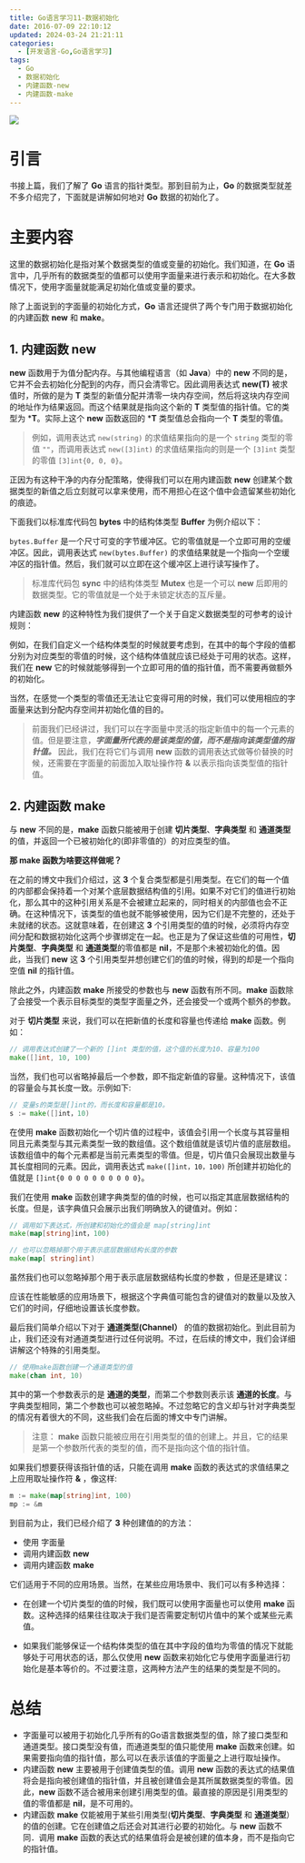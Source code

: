 ```yaml
---
title: Go语言学习11-数据初始化
date: 2016-07-09 22:10:12
updated: 2024-03-24 21:21:11
categories:
  - [开发语言-Go,Go语言学习]
tags:
  - Go
  - 数据初始化
  - 内建函数-new
  - 内建函数-make
---
```




![](/images/go-logo.png)

# 引言
书接上篇，我们了解了 **Go** 语言的指针类型。那到目前为止，**Go** 的数据类型就差不多介绍完了，下面就是讲解如何地对 **Go** 数据的初始化了。

<!-- more -->

# 主要内容

这里的数据初始化是指对某个数据类型的值或变量的初始化。我们知道，在 **Go** 语言中，几乎所有的数据类型的值都可以使用字面量来进行表示和初始化。在大多数情况下，使用字面量就能满足初始化值或变量的要求。

除了上面说到的字面量的初始化方式，**Go** 语言还提供了两个专门用于数据初始化的内建函数 **new** 和 **make**。

## 1. 内建函数 new
**new** 函数用于为值分配内存。与其他编程语言（如 **Java**）中的 **new** 不同的是，它并不会去初始化分配到的内存，而只会清零它。因此调用表达式 **new(T)** 被求值时，所做的是为 **T** 类型的新值分配并清零一块内存空间，然后将这块内存空间的地址作为结果返回。而这个结果就是指向这个新的 **T** 类型值的指针值。它的类型为 ***T**。实际上这个 **new** 函数返回的 ***T** 类型值总会指向一个 **T** 类型的零值。

> 例如，调用表达式 `new(string)` 的求值结果指向的是一个 `string` 类型的零值 `""`，而调用表达式 `new([3]int)` 的求值结果指向的则是一个 `[3]int` 类型的零值 `[3]int{0, 0, 0}`。

正因为有这种干净的内存分配策略，使得我们可以在用内建函数 **new** 创建某个数据类型的新值之后立刻就可以拿来使用，而不用担心在这个值中会遗留某些初始化的痕迹。

下面我们以标准库代码包 **bytes** 中的结构体类型 **Buffer** 为例介绍以下：

`bytes.Buffer` 是一个尺寸可变的字节缓冲区。它的零值就是一个立即可用的空缓冲区。因此，调用表达式 `new(bytes.Buffer)` 的求值结果就是一个指向一个空缓冲区的指针值。然后，我们就可以立即在这个缓冲区上进行读写操作了。

> 标准库代码包 **sync** 中的结构体类型 **Mutex** 也是一个可以 **new** 后即用的数据类型。它的零值就是一个处于未锁定状态的互斥量。

内建函数 **new** 的这种特性为我们提供了一个关于自定义数据类型的可参考的设计规则：

例如，在我们自定义一个结构体类型的时候就要考虑到，在其中的每个字段的值都分别为对应类型的零值的时候，这个结构体值就应该已经处于可用的状态。这样，我们在 **new** 它的时候就能够得到一个立即可用的值的指针值，而不需要再做额外的初始化。

当然，在感觉一个类型的零值还无法让它变得可用的时候，我们可以使用相应的字面量来达到分配内存空间并初始化值的目的。

> 前面我们已经讲过，我们可以在字面量中灵活的指定新值中的每一个元素的值。但是要注意，***字面量所代表的是该类型的值，而不是指向该类型值的指针值。*** 因此，我们在将它们与调用 **new** 函数的调用表达式做等价替换的时候，还需要在字面量的前面加入取址操作符 **&** 以表示指向该类型值的指针值。

## 2. 内建函数 make
与 **new** 不同的是，**make** 函数只能被用于创建 **切片类型**、**字典类型** 和 **通道类型** 的值，并返回一个已被初始化的(即非零值的）的对应类型的值。

**那 make 函数为啥要这样做呢？**

在之前的博文中我们介绍过，这 **3** 个复合类型都是引用类型。在它们的每一个值的内部都会保持着一个对某个底层数据结构值的引用。如果不对它们的值进行初始化，那么其中的这种引用关系是不会被建立起来的，同时相关的内部值也会不正确。在这种情况下，该类型的值也就不能够被使用，因为它们是不完整的，还处于未就绪的状态。这就意味着，在创建这 **3** 个引用类型的值的时候，必须将内存空间分配和数据初始化这两个步骤绑定在一起。也正是为了保证这些值的可用性，**切片类型**、**字典类型** 和 **通道类型**的零值都是 **nil**，不是那个未被初始化的值。因此，当我们 **new** 这 **3** 个引用类型并想创建它们的值的时候，得到的却是一个指向空值 **nil** 的指针值。

除此之外，内建函数 **make** 所接受的参数也与 **new** 函数有所不同。**make** 函数除了会接受一个表示目标类型的类型字面量之外，还会接受一个或两个额外的参数。

对于 **切片类型** 来说，我们可以在把新值的长度和容量也传递给 **make** 函数。例如：

```Go
// 调用表达式创建了一个新的 []int 类型的值，这个值的长度为10、容量为100
make([]int, 10, 100)
```
当然，我们也可以省略掉最后一个参数，即不指定新值的容量。这种情况下，该值的容量会与其长度一致。示例如下:

```Go
// 变量s的类型是[]int的，而长度和容量都是10。
s := make([]int，10)
```

在使用 **make** 函数初始化一个切片值的过程中，该值会引用一个长度与其容量相同且元素类型与其元素类型一致的数组值。这个数组值就是该切片值的底层数组。该数组值中的每个元素都是当前元素类型的零值。但是，切片值只会展现出数量与其长度相同的元素。因此，调用表达式 `make([]int，10，100)` 所创建并初始化的值就是 `[]int{0 0 0 0 0 0 0 0 0 0}`。

我们在使用 **make** 函数创建字典类型的值的时候，也可以指定其底层数据结构的长度。但是，该字典值只会展示出我们明确放入的键值对。例如：

```Go
// 调用如下表达式，所创建和初始化的值会是 map[string]int
make(map[string]int，100)

// 也可以忽略掉那个用于表示底层数据结构长度的参数
make(map[ string]int)
```

虽然我们也可以忽略掉那个用于表示底层数据结构长度的参数 ，但是还是建议：

应该在性能敏感的应用场景下，根据这个字典值可能包含的键值对的数量以及放入它们的时间，仔细地设置该长度参数。

最后我们简单介绍以下对于 **通道类型(Channel）** 的值的数据初始化。到此目前为止，我们还没有对通道类型进行过任何说明。不过，在后续的博文中，我们会详细讲解这个特殊的引用类型。

```Go
// 使用make函数创建一个通道类型的值
make(chan int, 10)
```
其中的第一个参数表示的是 **通道的类型**，而第二个参数则表示该 **通道的长度**。与字典类型相同，第二个参数也可以被忽略掉。不过忽略它的含义却与针对字典类型的情况有着很大的不同，这些我们会在后面的博文中专门讲解。

> 注意： **make** 函数只能被应用在引用类型的值的创建上。并且，它的结果是第一个参数所代表的类型的值，而不是指向这个值的指针值。

如果我们想要获得该指针值的话，只能在调用 **make** 函数的表达式的求值结果之上应用取址操作符 **&** ，像这样:

```Go
m := make(map[string]int, 100)
mp := &m
```

到目前为止，我们已经介绍了 **3** 种创建值的的方法：
- 使用 字面量
- 调用内建函数 **new**
- 调用内建函数 **make**

它们适用于不同的应用场景。当然，在某些应用场景中、我们可以有多种选择：

- 在创建一个切片类型的值的时候，我们既可以使用字面量也可以使用 **make** 函数。这种选择的结果往往取决于我们是否需要定制切片值中的某个或某些元素值。

- 如果我们能够保证一个结构体类型的值在其中字段的值均为零值的情况下就能够处于可用状态的话，那么仅使用 **new** 函数来初始化它与使用字面量进行初始化是基本等价的。不过要注意，这两种方法产生的结果的类型是不同的。


# 总结

- 字面量可以被用于初始化几乎所有的Go语言数据类型的值，除了接口类型和通道类型。接口类型没有值，而通道类型的值只能使用 **make** 函数来创建。如果需要指向值的指针值，那么可以在表示该值的字面量之上进行取址操作。
- 内建函数 **new** 主要被用于创建值类型的值。调用 **new** 函数的表达式的结果值将会是指向被创建值的指针值，并且被创建值会是其所属数据类型的零值。因此，**new** 函数不适合被用来创建引用类型的值。最直接的原因是引用类型的值的零值都是 **nil**，是不可用的。
- 内建函数 **make** 仅能被用于某些引用类型(**切片类型**、**字典类型** 和 **通道类型**）的值的创建。它在创建值之后还会对其进行必要的初始化。与 **new** 函数不同．调用 **make** 函数的表达式的结果值将会是被创建的值本身，而不是指向它的指针值。

